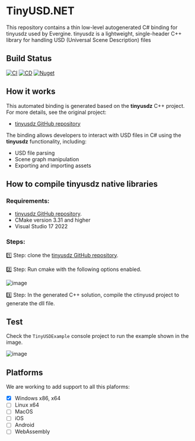 # TinyUSD.NET

This repository contains a thin low-level autogenerated C# binding for tinyusdz used by Evergine.
tinyusdz is a lightweight, single-header C++ library for handling USD (Universal Scene Description) files

## Build Status
[![CI](https://github.com/EvergineTeam/TinyUSD.NET/actions/workflows/CI.yml/badge.svg)](https://github.com/EvergineTeam/TinyUSD.NET/actions/workflows/CI.yml)
[![CD](https://github.com/EvergineTeam/TinyUSD.NET/actions/workflows/CD.yml/badge.svg)](https://github.com/EvergineTeam/TinyUSD.NET/actions/workflows/CD.yml)
[![Nuget](https://img.shields.io/nuget/v/Evergine.Bindings.TinyUSD?logo=nuget)](https://www.nuget.org/packages/Evergine.Bindings.TinyUSD)

## How it works

This automated binding is generated based on the **tinyusdz** C++ project. For more details, see the original project:

- [tinyusdz GitHub repository](https://github.com/lighttransport/tinyusdz)

The binding allows developers to interact with USD files in C# using the **tinyusdz** functionality, including:

- USD file parsing
- Scene graph manipulation
- Exporting and importing assets

## How to compile tinyusdz native libraries
### Requirements:
- [tinyusdz GitHub repository](https://github.com/lighttransport/tinyusdz).
- CMake version 3.31 and higher
- Visual Studio 17 2022

### Steps:
1️⃣ Step: clone the [tinyusdz GitHub repository](https://github.com/lighttransport/tinyusdz).

2️⃣ Step: Run cmake with the following options enabled.

![image](https://github.com/user-attachments/assets/b99df589-0220-4e3a-86fb-5787958c4d47)

3️⃣ Step: In the generated C++ solution, compile the ctinyusd project to generate the dll file.


## Test

Check the `TinyUSDExample` console project to run the example shown in the image.

![image](https://github.com/user-attachments/assets/9ae576c9-07e8-4373-92be-a4f23c27d6be)


## Platforms
We are working to add support to all this plaforms:

- [x] Windows x86, x64
- [ ] Linux x64
- [ ] MacOS
- [ ] iOS
- [ ] Android
- [ ] WebAssembly
